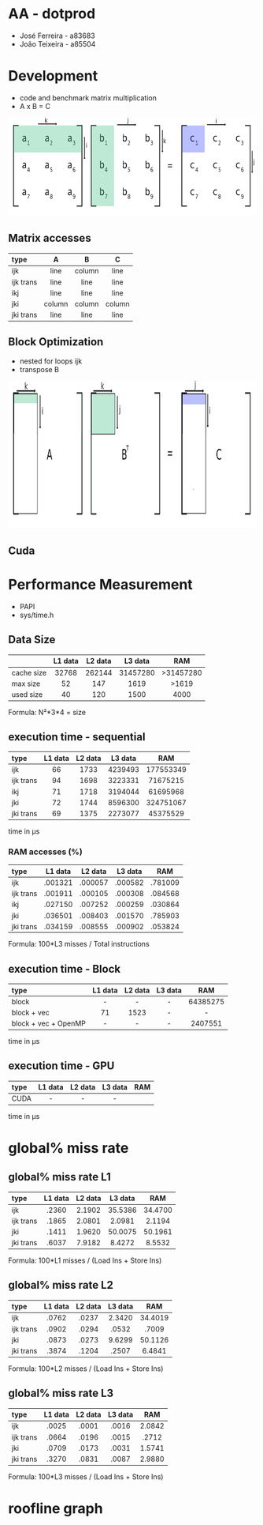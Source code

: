 # AA - dotprod
* José Ferreira - a83683
* João Teixeira - a85504

# Development
* code and benchmark matrix multiplication
* A x B = C

<img src="matrix_mult.png" height="200px"/>

## Matrix accesses
| type      | A      | B     |  C     |
|:----------|:------:|:-----:|:------:|
| ijk       | line   | column| line   |
| ijk trans | line   | line  | line   |
| ikj       | line   | line  | line   |
| jki       | column | column| column |
| jki trans | line   | line  | line   |

## Block Optimization

* nested for loops ijk
* transpose B

<img src="matrix_mult_block.png" height="300px"/>


## Cuda

# Performance Measurement
* PAPI
* sys/time.h

## Data Size
|            | L1 data | L2 data | L3 data  | RAM       |
|:-----------|:-------:|:-------:|:--------:|:---------:|
| cache size |  32768  | 262144  | 31457280 | >31457280 |
| max size   |  52     | 147     | 1619     | >1619     |
| used size  |  40     | 120     | 1500     | 4000      |

Formula: N²\*3\*4 = size

## execution time - sequential
| type      | L1 data | L2 data | L3 data | RAM       |
|:----------|:-------:|:-------:|:-------:|:---------:|
| ijk       | 66      | 1733    | 4239493 | 177553349 |
| ijk trans | 94      | 1698    | 3223331 | 71675215  |
| ikj       | 71      | 1718    | 3194044 | 61695968  |
| jki       | 72      | 1744    | 8596300 | 324751067 |
| jki trans | 69      | 1375    | 2273077 | 45375529  |
time in μs

### RAM accesses (%)
| type      | L1 data | L2 data | L3 data | RAM     |
|:----------|:-------:|:-------:|:-------:|:-------:|
| ijk       | .001321 | .000057 | .000582 | .781009 |
| ijk trans | .001911 | .000105 | .000308 | .084568 |
| ikj       | .027150 | .007252 | .000259 | .030864 |
| jki       | .036501 | .008403 | .001570 | .785903 |
| jki trans | .034159 | .008555 | .000902 | .053824 |

Formula: 100\*L3 misses / Total instructions

## execution time - Block
| type                 | L1 data | L2 data | L3 data | RAM      |
|:---------------------|:-------:|:-------:|:-------:|:--------:|
| block                | -       | -       | -       | 64385275 |
| block + vec          | 71      | 1523    | -       | -        |
| block + vec + OpenMP | -       | -       | -       | 2407551  |

time in μs

## execution time - GPU
| type | L1 data | L2 data | L3 data | RAM |
|:-----|:-------:|:-------:|:-------:|:---:|
| CUDA | -       | -       | -       |     |

time in μs

# global% miss rate

## global% miss rate L1

| type      | L1 data | L2 data | L3 data | RAM     |
|:----------|:-------:|:-------:|:-------:|:-------:|
| ijk       | .2360   | 2.1902  | 35.5386 | 34.4700 |
| ijk trans | .1865   | 2.0801  | 2.0981  | 2.1194  |
| jki       | .1411   | 1.9620  | 50.0075 | 50.1961 |
| jki trans | .6037   | 7.9182  | 8.4272  | 8.5532  |

Formula: 100\*L1 misses / (Load Ins + Store Ins)

## global% miss rate L2

| type      | L1 data | L2 data | L3 data | RAM     |
|:----------|:-------:|:-------:|:-------:|:-------:|
| ijk       | .0762   | .0237   | 2.3420  | 34.4019 |
| ijk trans | .0902   | .0294   | .0532   | .7009   |
| jki       | .0873   | .0273   | 9.6299  | 50.1126 |
| jki trans | .3874   | .1204   | .2507   | 6.4841  |

Formula: 100\*L2 misses / (Load Ins + Store Ins)

## global% miss rate L3

| type      | L1 data | L2 data | L3 data | RAM    |
|:----------|:-------:|:-------:|:-------:|:------:|
| ijk       | .0025   | .0001   | .0016   | 2.0842 |
| ijk trans | .0664   | .0196   | .0015   | .2712  |
| jki       | .0709   | .0173   | .0031   | 1.5741 |
| jki trans | .3270   | .0831   | .0087   | 2.9880 |

Formula: 100\*L3 misses / (Load Ins + Store Ins)

# roofline graph
